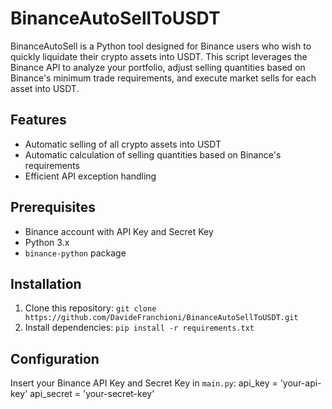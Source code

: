 # BinanceAutoSellToUSDT

BinanceAutoSell is a Python tool designed for Binance users who wish to quickly liquidate their crypto assets into USDT. 
This script leverages the Binance API to analyze your portfolio, adjust selling quantities based on Binance's minimum trade requirements, and execute market sells for each asset into USDT.

## Features
- Automatic selling of all crypto assets into USDT
- Automatic calculation of selling quantities based on Binance's requirements
- Efficient API exception handling

## Prerequisites
- Binance account with API Key and Secret Key
- Python 3.x
- `binance-python` package

## Installation
1. Clone this repository: `git clone https://github.com/DavideFranchioni/BinanceAutoSellToUSDT.git`
2. Install dependencies: `pip install -r requirements.txt`

## Configuration
Insert your Binance API Key and Secret Key in `main.py`:
api_key = 'your-api-key'
api_secret = 'your-secret-key'
